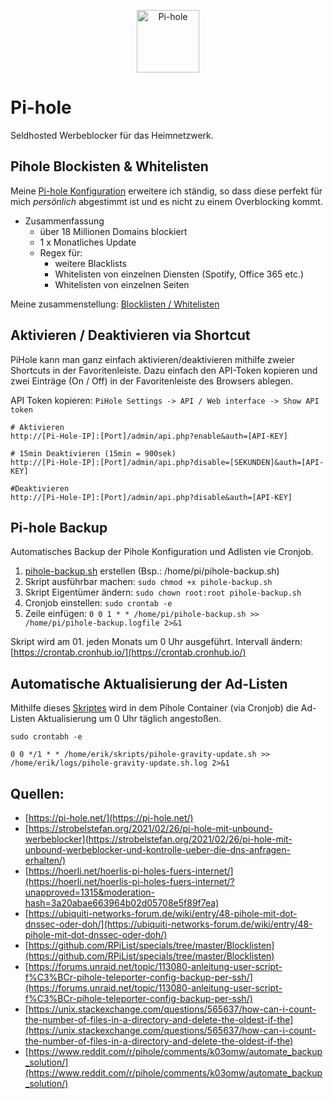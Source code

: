 <p align="center">
<a href="https://pi-hole.net"><img src="https://pi-hole.github.io/graphics/Vortex/Vortex_with_text.png" width="100" alt="Pi-hole"></a><br/>
</p>

# Pi-hole
Seldhosted Werbeblocker für das Heimnetzwerk.

## Pihole Blockisten & Whitelisten

Meine [Pi-hole Konfiguration](blocklists/) erweitere ich ständig, so dass diese perfekt für mich *persönlich* abgestimmt ist und es nicht zu einem Overblocking kommt.

* Zusammenfassung
  + über 18 Millionen Domains blockiert
  + 1 x Monatliches Update
  + Regex für:
    * weitere Blacklists
    * Whitelisten von einzelnen Diensten (Spotify, Office 365 etc.)
    * Whitelisten von einzelnen Seiten

Meine zusammenstellung: [Blocklisten / Whitelisten](blocklists/)

## Aktivieren / Deaktivieren via Shortcut

PiHole kann man ganz einfach aktivieren/deaktivieren mithilfe zweier Shortcuts in der Favoritenleiste.
Dazu einfach den API-Token kopieren und zwei Einträge (On / Off) in der Favoritenleiste des Browsers ablegen.

API Token kopieren: `PiHole Settings -> API / Web interface -> Show API token`

```shell
# Aktivieren
http://[Pi-Hole-IP]:[Port]/admin/api.php?enable&auth=[API-KEY]

# 15min Deaktivieren (15min = 900sek)
http://[Pi-Hole-IP]:[Port]/admin/api.php?disable=[SEKUNDEN]&auth=[API-KEY]

#Deaktivieren
http://[Pi-Hole-IP]:[Port]/admin/api.php?disable&auth=[API-KEY]
```

## Pi-hole Backup

Automatisches Backup der Pihole Konfiguration und Adlisten vie Cronjob.

1. [pihole-backup.sh](pihole-backup.sh) erstellen (Bsp.: /home/pi/pihole-backup.sh)
2. Skript ausführbar machen: ```sudo chmod +x pihole-backup.sh ```
3. Skript Eigentümer ändern: ```sudo chown root:root pihole-backup.sh```
4. Cronjob einstellen: ```sudo crontab -e```
5. Zeile einfügen: ```0 0 1 * * /home/pi/pihole-backup.sh >> /home/pi/pihole-backup.logfile 2>&1```

Skript wird am 01. jeden Monats um 0 Uhr ausgeführt. Intervall ändern: [https://crontab.cronhub.io/](https://crontab.cronhub.io/)

## Automatische Aktualisierung der Ad-Listen

Mithilfe dieses [Skriptes](pihole-gravity-update.sh) wird in dem Pihole Container (via Cronjob) die Ad-Listen Aktualisierung um 0 Uhr täglich angestoßen.

```shell
sudo crontabh -e

0 0 */1 * * /home/erik/skripts/pihole-gravity-update.sh >> /home/erik/logs/pihole-gravity-update.sh.log 2>&1
```

## Quellen:
* [https://pi-hole.net/](https://pi-hole.net/)
* [https://strobelstefan.org/2021/02/26/pi-hole-mit-unbound-werbeblocker](https://strobelstefan.org/2021/02/26/pi-hole-mit-unbound-werbeblocker-und-kontrolle-ueber-die-dns-anfragen-erhalten/)
* [https://hoerli.net/hoerlis-pi-holes-fuers-internet/](https://hoerli.net/hoerlis-pi-holes-fuers-internet/?unapproved=1315&moderation-hash=3a20abae663964b02d05708e5f89f7ea)
* [https://ubiquiti-networks-forum.de/wiki/entry/48-pihole-mit-dot-dnssec-oder-doh/](https://ubiquiti-networks-forum.de/wiki/entry/48-pihole-mit-dot-dnssec-oder-doh/)
* [https://github.com/RPiList/specials/tree/master/Blocklisten](https://github.com/RPiList/specials/tree/master/Blocklisten)
* [https://forums.unraid.net/topic/113080-anleitung-user-script-f%C3%BCr-pihole-teleporter-config-backup-per-ssh/](https://forums.unraid.net/topic/113080-anleitung-user-script-f%C3%BCr-pihole-teleporter-config-backup-per-ssh/)
* [https://unix.stackexchange.com/questions/565637/how-can-i-count-the-number-of-files-in-a-directory-and-delete-the-oldest-if-the](https://unix.stackexchange.com/questions/565637/how-can-i-count-the-number-of-files-in-a-directory-and-delete-the-oldest-if-the)
* [https://www.reddit.com/r/pihole/comments/k03omw/automate_backup_solution/](https://www.reddit.com/r/pihole/comments/k03omw/automate_backup_solution/)
